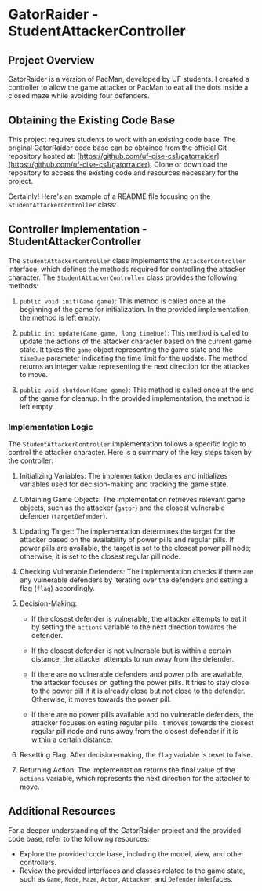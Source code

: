 # GatorRaider - StudentAttackerController

## Project Overview
GatorRaider is a version of PacMan, developed by UF students. I created a controller to allow the game attacker or PacMan to eat all the dots inside a closed maze while avoiding four defenders.

## Obtaining the Existing Code Base
This project requires students to work with an existing code base. The original GatorRaider code base can be obtained from the official Git repository hosted at: [https://github.com/uf-cise-cs1/gatorraider](https://github.com/uf-cise-cs1/gatorraider). Clone or download the repository to access the existing code and resources necessary for the project.

Certainly! Here's an example of a README file focusing on the `StudentAttackerController` class:

## Controller Implementation - StudentAttackerController
The `StudentAttackerController` class implements the `AttackerController` interface, which defines the methods required for controlling the attacker character. The `StudentAttackerController` class provides the following methods:

1. `public void init(Game game)`: This method is called once at the beginning of the game for initialization. In the provided implementation, the method is left empty.

2. `public int update(Game game, long timeDue)`: This method is called to update the actions of the attacker character based on the current game state. It takes the `game` object representing the game state and the `timeDue` parameter indicating the time limit for the update. The method returns an integer value representing the next direction for the attacker to move.

3. `public void shutdown(Game game)`: This method is called once at the end of the game for cleanup. In the provided implementation, the method is left empty.

### Implementation Logic
The `StudentAttackerController` implementation follows a specific logic to control the attacker character. Here is a summary of the key steps taken by the controller:

1. Initializing Variables: The implementation declares and initializes variables used for decision-making and tracking the game state.

2. Obtaining Game Objects: The implementation retrieves relevant game objects, such as the attacker (`gator`) and the closest vulnerable defender (`targetDefender`).

3. Updating Target: The implementation determines the target for the attacker based on the availability of power pills and regular pills. If power pills are available, the target is set to the closest power pill node; otherwise, it is set to the closest regular pill node.

4. Checking Vulnerable Defenders: The implementation checks if there are any vulnerable defenders by iterating over the defenders and setting a flag (`flag`) accordingly.

5. Decision-Making:

   - If the closest defender is vulnerable, the attacker attempts to eat it by setting the `actions` variable to the next direction towards the defender.
   
   - If the closest defender is not vulnerable but is within a certain distance, the attacker attempts to run away from the defender.
   
   - If there are no vulnerable defenders and power pills are available, the attacker focuses on getting the power pills. It tries to stay close to the power pill if it is already close but not close to the defender. Otherwise, it moves towards the power pill.
   
   - If there are no power pills available and no vulnerable defenders, the attacker focuses on eating regular pills. It moves towards the closest regular pill node and runs away from the closest defender if it is within a certain distance.

6. Resetting Flag: After decision-making, the `flag` variable is reset to false.

7. Returning Action: The implementation returns the final value of the `actions` variable, which represents the next direction for the attacker to move.

## Additional Resources
For a deeper understanding of the GatorRaider project and the provided code base, refer to the following resources:

- Explore the provided code base, including the model, view, and other controllers.
- Review the provided interfaces and classes related to the game state, such as `Game`, `Node`, `Maze`, `Actor`, `Attacker`, and `Defender` interfaces.


